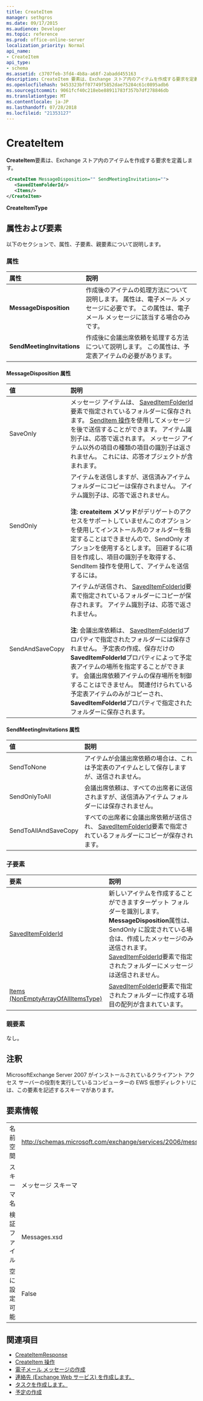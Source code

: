```yaml
---
title: CreateItem
manager: sethgros
ms.date: 09/17/2015
ms.audience: Developer
ms.topic: reference
ms.prod: office-online-server
localization_priority: Normal
api_name:
- CreateItem
api_type:
- schema
ms.assetid: c3707feb-3fd4-4b8a-a68f-2abadd455163
description: CreateItem 要素は、Exchange ストア内のアイテムを作成する要求を定義します。
ms.openlocfilehash: 9453323bff07749f5852dae75284c61c0895adb6
ms.sourcegitcommit: 9061fcf40c218ebe88911783f357b7df278846db
ms.translationtype: MT
ms.contentlocale: ja-JP
ms.lasthandoff: 07/28/2018
ms.locfileid: "21353127"
---
```

# <a name="createitem"></a>CreateItem

**CreateItem**要素は、Exchange ストア内のアイテムを作成する要求を定義します。 
  
```xml
<CreateItem MessageDisposition="" SendMeetingInvitations="">
   <SavedItemFolderId/>
   <Items/>
</CreateItem>
```

**CreateItemType**

## <a name="attributes-and-elements"></a>属性および要素

以下のセクションで、属性、子要素、親要素について説明します。
  
### <a name="attributes"></a>属性

|属性|説明|
|:-----|:-----|
|**MessageDisposition** <br/> |作成後のアイテムの処理方法について説明します。 属性は、電子メール メッセージに必要です。 この属性は、電子メール メッセージに該当する場合のみです。  <br/> |
|**SendMeetingInvitations** <br/> |作成後に会議出席依頼を処理する方法について説明します。 この属性は、予定表アイテムの必要があります。  <br/> |
   
#### <a name="messagedisposition-attribute"></a>MessageDisposition 属性

|値|説明|
|:-----|:-----|
|SaveOnly  <br/> |メッセージ アイテムは、 [SavedItemFolderId](saveditemfolderid.md)要素で指定されているフォルダーに保存されます。 [SendItem 操作](senditem-operation.md)を使用してメッセージを後で送信することができます。 アイテム識別子は、応答で返されます。 メッセージ アイテム以外の項目の種類の項目の識別子は返されません。 これには、応答オブジェクトが含まれます。  <br/> |
|SendOnly  <br/> |アイテムを送信しますが、送信済みアイテム フォルダーにコピーは保存されません。 アイテム識別子は、応答で返されません。<br/><br/>**注**: **createitem メソッド**がデリゲートのアクセスをサポートしていませんこのオプションを使用してインストール先のフォルダーを指定することはできませんので、SendOnly オプションを使用するとします。 回避するに項目を作成し、項目の識別子を取得する、SendItem 操作を使用して、アイテムを送信するには。           |
|SendAndSaveCopy  <br/> |アイテムが送信され、 [SavedItemFolderId](saveditemfolderid.md)要素で指定されているフォルダーにコピーが保存されます。 アイテム識別子は、応答で返されません。<br/><br/>**注**: 会議出席依頼は、 [SavedItemFolderId](saveditemfolderid.md)プロパティで指定されたフォルダーには保存されません。 予定表の作成、保存だけの**SavedItemFolderId**プロパティによって予定表アイテムの場所を指定することができます。 会議出席依頼アイテムの保存場所を制御することはできません。 関連付けられている予定表アイテムのみがコピーされ、 **SavedItemFolderId**プロパティで指定されたフォルダーに保存されます。           |
   
#### <a name="sendmeetinginvitations-attribute"></a>SendMeetingInvitations 属性

|値|説明|
|:-----|:-----|
|SendToNone  <br/> |アイテムが会議出席依頼の場合は、これは予定表のアイテムとして保存しますが、送信されません。  <br/> |
|SendOnlyToAll  <br/> |会議出席依頼は、すべての出席者に送信されますが、送信済みアイテム フォルダーには保存されません。  <br/> |
|SendToAllAndSaveCopy  <br/> |すべての出席者に会議出席依頼が送信され、 [SavedItemFolderId](saveditemfolderid.md)要素で指定されているフォルダーにコピーが保存されます。  <br/> |
   
### <a name="child-elements"></a>子要素

|要素|説明|
|:-----|:-----|
|[SavedItemFolderId](saveditemfolderid.md) <br/> |新しいアイテムを作成することができますターゲット フォルダーを識別します。 **MessageDisposition**属性は、SendOnly に設定されている場合は、作成したメッセージのみ送信されます。 [SavedItemFolderId](saveditemfolderid.md)要素で指定されたフォルダーにメッセージは送信されません。  <br/> |
|[Items (NonEmptyArrayOfAllItemsType)](items-nonemptyarrayofallitemstype.md) <br/> |[SavedItemFolderId](saveditemfolderid.md)要素で指定されたフォルダーに作成する項目の配列が含まれています。  <br/> |
   
### <a name="parent-elements"></a>親要素

なし。
  
## <a name="remarks"></a>注釈

MicrosoftExchange Server 2007 がインストールされているクライアント アクセス サーバーの役割を実行しているコンピューターの EWS 仮想ディレクトリには、この要素を記述するスキーマがあります。
  
## <a name="element-information"></a>要素情報

|||
|:-----|:-----|
|名前空間  <br/> |http://schemas.microsoft.com/exchange/services/2006/messages  <br/> |
|スキーマ名  <br/> |メッセージ スキーマ  <br/> |
|検証ファイル  <br/> |Messages.xsd  <br/> |
|空に設定可能  <br/> |False  <br/> |
   
## <a name="see-also"></a>関連項目

- [CreateItemResponse](createitemresponse.md)  
- 
  [CreateItem 操作](createitem-operation.md)
- [電子メール メッセージの作成](http://msdn.microsoft.com/library/05bfb83c-2866-427d-a9fe-14ba3cb02793%28Office.15%29.aspx) 
- [連絡先 (Exchange Web サービス) を作成します。](http://msdn.microsoft.com/library/4845917e-70d1-481c-bbd7-011ec6571789%28Office.15%29.aspx)  
- [タスクを作成します。](http://msdn.microsoft.com/library/0ef97334-e8a0-4f67-a23a-dd9e2bbad49f%28Office.15%29.aspx) 
- [予定の作成](http://msdn.microsoft.com/library/2385391e-c9e7-4d45-b803-c4ff94d5c94e%28Office.15%29.aspx)

